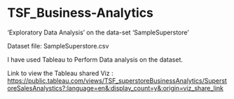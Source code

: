 # TSF_Business-Analytics
‘Exploratory Data Analysis’ on the data-set ‘SampleSuperstore’

Dataset file: SampleSuperstore.csv

I have used Tableau to Perform Data analysis on the dataset.

Link to view the Tableau shared Viz : https://public.tableau.com/views/TSF_superstoreBusinessAnalytics/SuperstoreSalesAnalystics?:language=en&:display_count=y&:origin=viz_share_link
